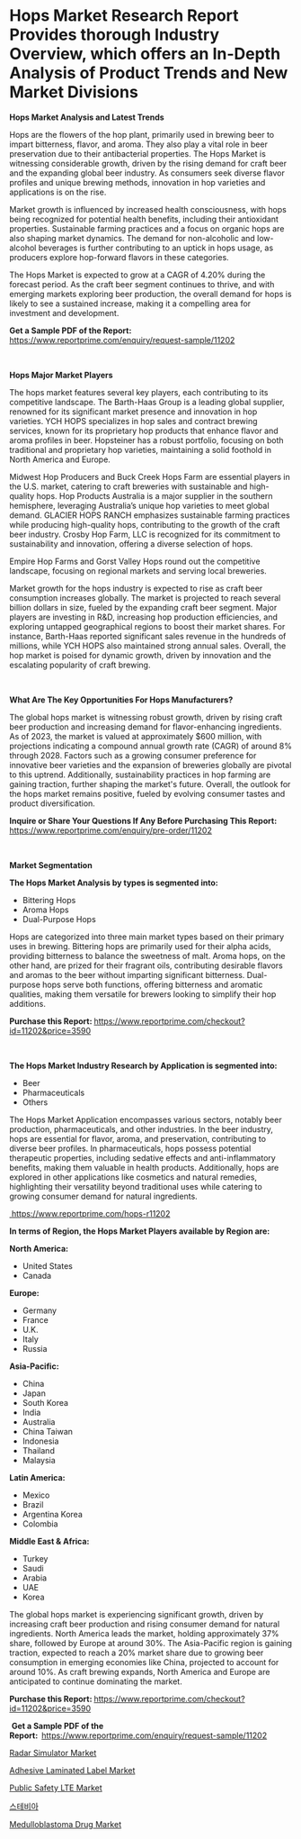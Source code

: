 <p><h1>Hops Market Research Report Provides thorough Industry Overview, which offers an In-Depth Analysis of Product Trends and New Market Divisions</h1></p><p><strong>Hops Market Analysis and Latest Trends</strong></p>
<p><p>Hops are the flowers of the hop plant, primarily used in brewing beer to impart bitterness, flavor, and aroma. They also play a vital role in beer preservation due to their antibacterial properties. The Hops Market is witnessing considerable growth, driven by the rising demand for craft beer and the expanding global beer industry. As consumers seek diverse flavor profiles and unique brewing methods, innovation in hop varieties and applications is on the rise.</p><p>Market growth is influenced by increased health consciousness, with hops being recognized for potential health benefits, including their antioxidant properties. Sustainable farming practices and a focus on organic hops are also shaping market dynamics. The demand for non-alcoholic and low-alcohol beverages is further contributing to an uptick in hops usage, as producers explore hop-forward flavors in these categories.</p><p>The Hops Market is expected to grow at a CAGR of 4.20% during the forecast period. As the craft beer segment continues to thrive, and with emerging markets exploring beer production, the overall demand for hops is likely to see a sustained increase, making it a compelling area for investment and development.</p></p>
<p><strong>Get a Sample PDF of the Report:&nbsp;</strong> <a href="https://www.reportprime.com/enquiry/request-sample/11202?utm_campaign=1080&utm_medium=2&utm_source=Github&utm_content=ia&utm_term=11102024&utm_id=hops">https://www.reportprime.com/enquiry/request-sample/11202</a></p>
<p>&nbsp;</p>
<p><strong>Hops Major Market Players</strong></p>
<p><p>The hops market features several key players, each contributing to its competitive landscape. The Barth-Haas Group is a leading global supplier, renowned for its significant market presence and innovation in hop varieties. YCH HOPS specializes in hop sales and contract brewing services, known for its proprietary hop products that enhance flavor and aroma profiles in beer. Hopsteiner has a robust portfolio, focusing on both traditional and proprietary hop varieties, maintaining a solid foothold in North America and Europe. </p><p>Midwest Hop Producers and Buck Creek Hops Farm are essential players in the U.S. market, catering to craft breweries with sustainable and high-quality hops. Hop Products Australia is a major supplier in the southern hemisphere, leveraging Australia’s unique hop varieties to meet global demand. GLACIER HOPS RANCH emphasizes sustainable farming practices while producing high-quality hops, contributing to the growth of the craft beer industry. Crosby Hop Farm, LLC is recognized for its commitment to sustainability and innovation, offering a diverse selection of hops.</p><p>Empire Hop Farms and Gorst Valley Hops round out the competitive landscape, focusing on regional markets and serving local breweries.</p><p>Market growth for the hops industry is expected to rise as craft beer consumption increases globally. The market is projected to reach several billion dollars in size, fueled by the expanding craft beer segment. Major players are investing in R&D, increasing hop production efficiencies, and exploring untapped geographical regions to boost their market shares. For instance, Barth-Haas reported significant sales revenue in the hundreds of millions, while YCH HOPS also maintained strong annual sales. Overall, the hop market is poised for dynamic growth, driven by innovation and the escalating popularity of craft brewing.</p></p>
<p>&nbsp;</p>
<p><strong>What Are The Key Opportunities For Hops Manufacturers?</strong></p>
<p><p>The global hops market is witnessing robust growth, driven by rising craft beer production and increasing demand for flavor-enhancing ingredients. As of 2023, the market is valued at approximately $600 million, with projections indicating a compound annual growth rate (CAGR) of around 8% through 2028. Factors such as a growing consumer preference for innovative beer varieties and the expansion of breweries globally are pivotal to this uptrend. Additionally, sustainability practices in hop farming are gaining traction, further shaping the market's future. Overall, the outlook for the hops market remains positive, fueled by evolving consumer tastes and product diversification.</p></p>
<p><strong>Inquire or Share Your Questions If Any Before Purchasing This Report:</strong> <a href="https://www.reportprime.com/enquiry/pre-order/11202?utm_campaign=1080&utm_medium=2&utm_source=Github&utm_content=ia&utm_term=11102024&utm_id=hops">https://www.reportprime.com/enquiry/pre-order/11202</a></p>
<p>&nbsp;</p>
<p><strong>Market Segmentation</strong></p>
<p><strong>The Hops Market Analysis by types is segmented into:</strong></p>
<p><ul><li>Bittering Hops</li><li>Aroma Hops</li><li>Dual-Purpose Hops</li></ul></p>
<p><p>Hops are categorized into three main market types based on their primary uses in brewing. Bittering hops are primarily used for their alpha acids, providing bitterness to balance the sweetness of malt. Aroma hops, on the other hand, are prized for their fragrant oils, contributing desirable flavors and aromas to the beer without imparting significant bitterness. Dual-purpose hops serve both functions, offering bitterness and aromatic qualities, making them versatile for brewers looking to simplify their hop additions.</p></p>
<p><strong>Purchase this Report:&nbsp;</strong><a href="https://www.reportprime.com/checkout?id=11202&price=3590&utm_campaign=1080&utm_medium=2&utm_source=Github&utm_content=ia&utm_term=11102024&utm_id=hops">https://www.reportprime.com/checkout?id=11202&price=3590</a></p>
<p>&nbsp;</p>
<p><strong>The Hops Market Industry Research by Application is segmented into:</strong></p>
<p><ul><li>Beer</li><li>Pharmaceuticals</li><li>Others</li></ul></p>
<p><p>The Hops Market Application encompasses various sectors, notably beer production, pharmaceuticals, and other industries. In the beer industry, hops are essential for flavor, aroma, and preservation, contributing to diverse beer profiles. In pharmaceuticals, hops possess potential therapeutic properties, including sedative effects and anti-inflammatory benefits, making them valuable in health products. Additionally, hops are explored in other applications like cosmetics and natural remedies, highlighting their versatility beyond traditional uses while catering to growing consumer demand for natural ingredients.</p></p>
<p><a href="https://www.reportprime.com/hops-r11202?utm_campaign=1080&utm_medium=2&utm_source=Github&utm_content=ia&utm_term=11102024&utm_id=hops">&nbsp;https://www.reportprime.com/hops-r11202</a></p>
<p><strong>In terms of Region, the Hops Market Players available by Region are:</strong></p>
<p>
    <p> <strong> North America: </strong>
        <ul>
            <li>United States</li>
            <li>Canada</li>
        </ul>
        </p> 
    <p> <strong> Europe: </strong>
        <ul>
            <li>Germany</li>
            <li>France</li>
            <li>U.K.</li>
            <li>Italy</li>
            <li>Russia</li>
        </ul>
        </p> 
    <p> <strong> Asia-Pacific: </strong>
        <ul>
            <li>China</li>
            <li>Japan</li>
            <li>South Korea</li>
            <li>India</li>
            <li>Australia</li>
            <li>China Taiwan</li>
            <li>Indonesia</li>
            <li>Thailand</li>
            <li>Malaysia</li>
        </ul>
        </p> 
    <p> <strong> Latin America: </strong>
        <ul>
            <li>Mexico</li>
            <li>Brazil</li>
            <li>Argentina Korea</li>
            <li>Colombia</li>
        </ul>
        </p> 
    <p> <strong> Middle East & Africa: </strong>
        <ul>
            <li>Turkey</li>
            <li>Saudi</li>
            <li>Arabia</li>
            <li>UAE</li>
            <li>Korea</li>
        </ul>
    </p>
    </p>
<p><p>The global hops market is experiencing significant growth, driven by increasing craft beer production and rising consumer demand for natural ingredients. North America leads the market, holding approximately 37% share, followed by Europe at around 30%. The Asia-Pacific region is gaining traction, expected to reach a 20% market share due to growing beer consumption in emerging economies like China, projected to account for around 10%. As craft brewing expands, North America and Europe are anticipated to continue dominating the market.</p></p>
<p><strong>Purchase this Report: </strong><a href="https://www.reportprime.com/checkout?id=11202&price=3590&utm_campaign=1080&utm_medium=2&utm_source=Github&utm_content=ia&utm_term=11102024&utm_id=hops">https://www.reportprime.com/checkout?id=11202&price=3590</a></p>
<p>&nbsp;<strong>Get a Sample PDF of the Report:&nbsp;&nbsp;</strong><a href="https://www.reportprime.com/enquiry/request-sample/11202?utm_campaign=1080&utm_medium=2&utm_source=Github&utm_content=ia&utm_term=11102024&utm_id=hops">https://www.reportprime.com/enquiry/request-sample/11202</a></p>
<p><strong></strong></p>
<p><p><a href="https://issuu.com/reportprime-2/docs/radar-simulator-market-size-2030.pp_70f69b58224f5f?utm_campaign=1080&utm_medium=2&utm_source=Github&utm_content=ia&utm_term=11102024&utm_id=hops">Radar Simulator Market</a></p><p><a href="https://www.linkedin.com/pulse/adhesive-laminated-label-market-opportunities-emerging-global-w6wce?utm_campaign=1080&utm_medium=2&utm_source=Github&utm_content=ia&utm_term=11102024&utm_id=hops">Adhesive Laminated Label Market</a></p><p><a href="https://issuu.com/reportprime-2/docs/public-safety-lte-market-size-2030._42bb118631a6b1?utm_campaign=1080&utm_medium=2&utm_source=Github&utm_content=ia&utm_term=11102024&utm_id=hops">Public Safety LTE Market</a></p><p><a href="https://github.com/sougarounis/Market-Research-Report-List-6/blob/main/964867417608.md?utm_campaign=1080&utm_medium=2&utm_source=Github&utm_content=ia&utm_term=11102024&utm_id=hops">스테비아</a></p><p><a href="https://www.linkedin.com/pulse/decoding-medulloblastoma-drug-industry-dynamics-strategic-imperatives-pgw5e?utm_campaign=1080&utm_medium=2&utm_source=Github&utm_content=ia&utm_term=11102024&utm_id=hops">Medulloblastoma Drug Market</a></p></p>
